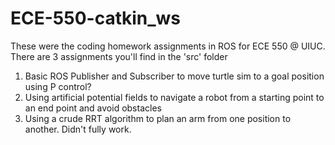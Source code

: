 # ECE-550-catkin_ws

These were the coding homework assignments in ROS for ECE 550 @ UIUC. There are 3 assignments you'll find in the 'src' folder
1. Basic ROS Publisher and Subscriber to move turtle sim to a goal position using P control?
1. Using artificial potential fields to navigate a robot from a starting point to an end point and avoid obstacles
1. Using a crude RRT algorithm to plan an arm from one position to another. Didn't fully work.
